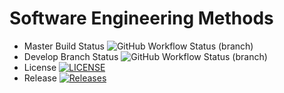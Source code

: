 
# Software Engineering Methods
* Master Build Status ![GitHub Workflow Status (branch)](https://img.shields.io/github/actions/workflow/status/eolton/sem1/main.yml?branch=master)
* Develop Branch Status ![GitHub Workflow Status (branch)](https://img.shields.io/github/actions/workflow/status/eolton1/sem1/main.yml?branch=develop)
* License [![LICENSE](https://img.shields.io/github/license/eolton/sem1.svg?style=flat-square)](https://github.com/eolton1/sem1/blob/master/LICENSE)
* Release [![Releases](https://img.shields.io/github/release/eolton/sem1/all.svg?style=flat-square)](https://github.com/eolton1/sem1/releases)